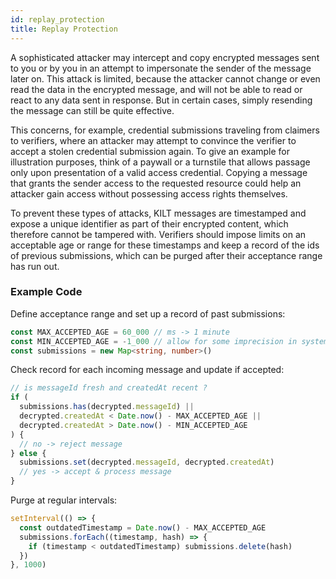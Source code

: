 ```yaml
---
id: replay_protection
title: Replay Protection
---
```


A sophisticated attacker may intercept and copy encrypted messages sent to you or by you in an attempt to impersonate the sender of the message later on.
This attack is limited, because the attacker cannot change or even read the data in the encrypted message, and will not be able to read or react to any data sent in response.
But in certain cases, simply resending the message can still be quite effective.

This concerns, for example, credential submissions traveling from claimers to verifiers, where an attacker may attempt to convince the verifier to accept a stolen credential submission again.
To give an example for illustration purposes, think of a paywall or a turnstile that allows passage only upon presentation of a valid access credential.
Copying a message that grants the sender access to the requested resource could help an attacker gain access without possessing access rights themselves.

To prevent these types of attacks, KILT messages are timestamped and expose a unique identifier as part of their encrypted content, which therefore cannot be tampered with.
Verifiers should impose limits on an acceptable age or range for these timestamps and keep a record of the ids of previous submissions, which can be purged after their acceptance range has run out.

### Example Code

Define acceptance range and set up a record of past submissions:

```typescript
const MAX_ACCEPTED_AGE = 60_000 // ms -> 1 minute
const MIN_ACCEPTED_AGE = -1_000 // allow for some imprecision in system time
const submissions = new Map<string, number>()
```

Check record for each incoming message and update if accepted:

```typescript
// is messageId fresh and createdAt recent ?
if (
  submissions.has(decrypted.messageId) ||
  decrypted.createdAt < Date.now() - MAX_ACCEPTED_AGE ||
  decrypted.createdAt > Date.now() - MIN_ACCEPTED_AGE
) {
  // no -> reject message
} else {
  submissions.set(decrypted.messageId, decrypted.createdAt)
  // yes -> accept & process message
}
```

Purge at regular intervals:

```typescript
setInterval(() => {
  const outdatedTimestamp = Date.now() - MAX_ACCEPTED_AGE
  submissions.forEach((timestamp, hash) => {
    if (timestamp < outdatedTimestamp) submissions.delete(hash)
  })
}, 1000)
```
